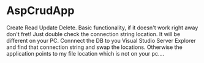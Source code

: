 # AspCrudApp
Create Read Update Delete. Basic functionality, if it doesn't work right away don't fret! Just double check the connection string location. It will be different on your PC. Connnect the DB to you Visual Studio Server Explorer and find that connection string and swap the locations. Otherwise the application points to my file location which is not on your pc....

